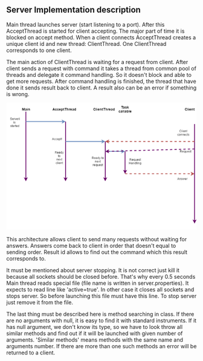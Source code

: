 ## Server Implementation description

Main thread launches server (start listening to a port). After this AcceptThread is started for client
accepting. The major part of time it is blocked on accept method. When a client connects AcceptThread
creates a unique client id and new thread: ClientThread. One ClientThread corresponds to one client.

The main action of ClientThread is waiting for a request from client. After client sends a request with 
command it takes a thread from common pool of threads and delegate it command handling. So it doesn't block
and able to get more requests. After command handling is finished, the thread that have done it sends 
result back to client. A result also can be an error if something is wrong.
 
![Threads](threads.jpg) 
 
This architecture allows client to send many requests without waiting for answers. Answers come back to client
in order that doesn't equal to sending order. Result id allows to find out the command which this result 
corresponds to. 

It must be mentioned about server stopping. It is not correct just kill it because all sockets should be 
closed before. That's why every 0.5 seconds Main thread reads special file (file name is written in 
server.properties). It expects to read line like 'active=true'. In other case it closes all sockets and 
 stops server. So before launching this file must have this line. To stop server just remove it from the 
 file.

The last thing must be described here is method searching in class. If there are no arguments with null,
it is easy to find it with standard instruments. If it has null argument, we don't know its type, so we 
have to look throw all similar methods and find out if it will be launched with given number of arguments. 
'Similar methods' means methods with the same name and arguments number. If there are more than one such 
methods an error will be returned to a client.